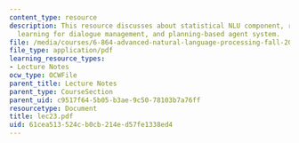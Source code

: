 ```yaml
---
content_type: resource
description: This resource discusses about statistical NLU component, reinforcement
  learning for dialogue management, and planning-based agent system.
file: /media/courses/6-864-advanced-natural-language-processing-fall-2005/61cea513524cb0cb214ed57fe1338ed4_lec23.pdf
file_type: application/pdf
learning_resource_types:
- Lecture Notes
ocw_type: OCWFile
parent_title: Lecture Notes
parent_type: CourseSection
parent_uid: c9517f64-5b05-b3ae-9c50-78103b7a76ff
resourcetype: Document
title: lec23.pdf
uid: 61cea513-524c-b0cb-214e-d57fe1338ed4
---
```

